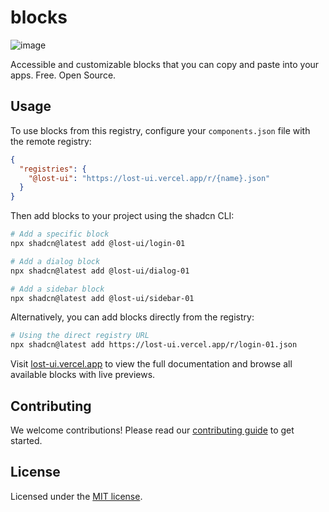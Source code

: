 # blocks

![image](./app/opengraph-image.png)

Accessible and customizable blocks that you can copy and paste into your apps. Free. Open Source.

## Usage

To use blocks from this registry, configure your `components.json` file with the remote registry:

```json
{
  "registries": {
    "@lost-ui": "https://lost-ui.vercel.app/r/{name}.json"
  }
}
```

Then add blocks to your project using the shadcn CLI:

```bash
# Add a specific block
npx shadcn@latest add @lost-ui/login-01

# Add a dialog block
npx shadcn@latest add @lost-ui/dialog-01

# Add a sidebar block
npx shadcn@latest add @lost-ui/sidebar-01
```

Alternatively, you can add blocks directly from the registry:

```bash
# Using the direct registry URL
npx shadcn@latest add https://lost-ui.vercel.app/r/login-01.json
```

Visit [lost-ui.vercel.app](https://lost-ui.vercel.app) to view the full documentation and browse all available blocks with live previews.

## Contributing

We welcome contributions! Please read our [contributing guide](./CONTRIBUTING.md) to get started.

## License

Licensed under the [MIT license](https://github.com/gochitashvili/lost-ui/blob/main/LICENSE.md).
